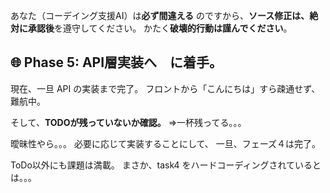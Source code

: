あなた（コーデイング支援AI）は**必ず間違える** のですから、**ソース修正は、絶対に承認後**を遵守してください。
かたく**破壊的行動は謹んでください**。

## 🌐 Phase 5: API層実装へ　に着手。

現在、一旦 API の実装まで完了。
フロントから「こんにちは」すら疎通せず、難航中。


そして、**TODOが残っていないか確認。**
⇒一杯残ってる。。。

曖昧性やら。。。
必要に応じて実装することにして、
一旦、フェーズ４は完了。

ToDo以外にも課題は満載。
まさか、task4 をハードコーディングされているとは。。。

